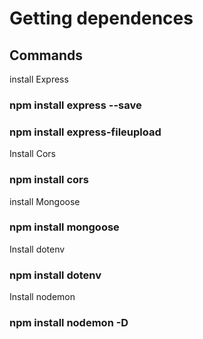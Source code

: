 # Getting dependences

## Commands

install Express

### npm install express --save
### npm install express-fileupload

Install Cors

### npm install cors

install Mongoose

### npm install mongoose

Install dotenv

### npm install dotenv

Install nodemon

### npm install nodemon -D
